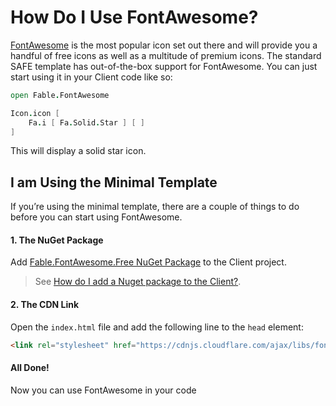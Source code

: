 # How Do I Use FontAwesome?
[FontAwesome](https://fontawesome.com/) is the most popular icon set out there and will provide you a handful of free icons as well as a multitude of premium icons. The standard SAFE template has out-of-the-box support for FontAwesome. You can just start using it in your Client code like so:
```fsharp
open Fable.FontAwesome

Icon.icon [
    Fa.i [ Fa.Solid.Star ] [ ]
]
```
This will display a solid star icon.

## I am Using the Minimal Template
If you’re using the minimal template, there are a couple of things to do before you can start using FontAwesome.

#### 1. The NuGet Package
Add [Fable.FontAwesome.Free NuGet Package](https://www.nuget.org/packages/Fable.FontAwesome.Free/) to the Client project.
> See [How do I add a Nuget package to the Client?](../package-management/add-nuget-package-to-client.md).

#### 2. The CDN Link
Open the `index.html` file and add the following line to the `head` element:
```html
<link rel="stylesheet" href="https://cdnjs.cloudflare.com/ajax/libs/font-awesome/5.14.0/css/all.min.css">
```

#### All Done!
Now you can use FontAwesome in your code